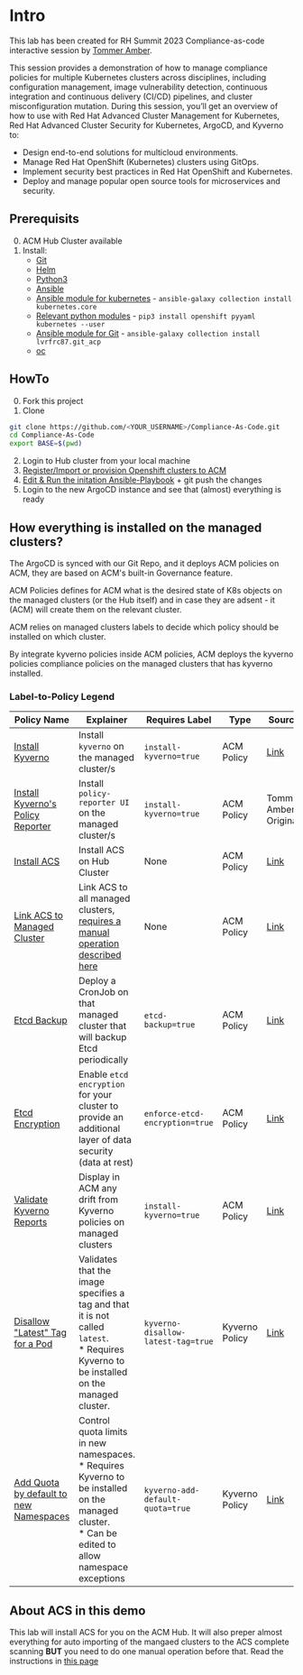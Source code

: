 # Intro
This lab has been created for RH Summit 2023 Compliance-as-code interactive session by [Tommer Amber](https://www.linkedin.com/in/tommeramber/?originalSubdomain=il). 

This session provides a demonstration of how to manage compliance policies for multiple Kubernetes clusters across disciplines, including configuration management, image vulnerability detection, continuous integration and continuous delivery (CI/CD) pipelines, and cluster misconfiguration mutation. During this session, you’ll get an overview of how to use with Red Hat Advanced Cluster Management for Kubernetes, Red Hat Advanced Cluster Security for Kubernetes, ArgoCD, and Kyverno to:

* Design end-to-end solutions for multicloud environments.
* Manage Red Hat OpenShift (Kubernetes) clusters using GitOps.
* Implement security best practices in Red Hat OpenShift and Kubernetes.
* Deploy and manage popular open source tools for microservices and security.

## Prerequisits
0. ACM Hub Cluster available
1. Install:
    - [Git](https://git-scm.com/book/en/v2/Getting-Started-Installing-Git)
    - [Helm](https://helm.sh/docs/intro/install/)
    - [Python3](https://access.redhat.com/documentation/en-us/red_hat_enterprise_linux/8/html/configuring_basic_system_settings/assembly_installing-and-using-python_configuring-basic-system-settings)
    - [Ansible](https://docs.ansible.com/ansible/latest/installation_guide/intro_installation.html)
    - [Ansible module for kubernetes](https://docs.ansible.com/ansible/latest/collections/kubernetes/core/index.html#plugins-in-kubernetes-core) - ```ansible-galaxy collection install kubernetes.core``` 
    - [Relevant python modules](https://stackoverflow.com/questions/60866755/ansible-k8s-module-failed-to-import-the-required-python-library-openshift-on) - ```pip3 install openshift pyyaml kubernetes --user```
    - [Ansible module for Git](https://galaxy.ansible.com/lvrfrc87/git_acp) - ```ansible-galaxy collection install lvrfrc87.git_acp```
    - [oc](https://console.redhat.com/openshift/downloads)

## HowTo
0. Fork this project
1. Clone
```bash
git clone https://github.com/<YOUR_USERNAME>/Compliance-As-Code.git
cd Compliance-As-Code
export BASE=$(pwd)
```
2. Login to Hub cluster from your local machine
3. [Register/Import or provision Openshift clusters to ACM](https://www.youtube.com/watch?v=DId5fVzBv7E)
4. [Edit & Run the initation Ansible-Playbook](Part-0-Ansible-Playbook/README.md) + git push the changes
5. Login to the new ArgoCD instance and see that (almost) everything is ready

## How everything is installed on the managed clusters?
The ArgoCD is synced with our Git Repo, and it deploys ACM policies on ACM, they are based on ACM's built-in Governance feature.

ACM Policies defines for ACM what is the desired state of K8s objects on the managed clusters (or the Hub itself) and in case they are adsent - it (ACM) will create them on the relevant cluster. 

ACM relies on managed clusters labels to decide which policy should be installed on which cluster.

By integrate kyverno policies inside ACM policies, ACM deploys the kyverno policies compliance policies on the managed clusters that has kyverno installed.

### Label-to-Policy Legend
| Policy Name                                                                                                                                     | Explainer                                                                                                                                                | Requires Label                     | Type            | Source                                                                                                                                                            |
|-------------------------------------------------------------------------------------------------------------------------------------------------|----------------------------------------------------------------------------------------------------------------------------------------------------------|------------------------------------|-----------------|-------------------------------------------------------------------------------------------------------------------------------------------------------------------|
| [Install Kyverno](Part-2-Compliance-as-GitOps/install-security-tools/templates/policy-install-kyverno.yaml)                                     | Install `kyverno` on the managed cluster/s                                                                                                               | `install-kyverno=true`             | ACM Policy      | [Link](https://github.com/open-cluster-management-io/policy-collection/blob/main/community/CM-Configuration-Management/policy-install-kyverno.yaml)               |
| [Install Kyverno's Policy Reporter](Part-2-Compliance-as-GitOps/install-security-tools/templates/policy-install-kyverno-reporter.yaml)          | Install `policy-reporter UI` on the managed cluster/s                                                                                                    | `install-kyverno=true`             | ACM Policy      | Tommer Amber Original                                                                                                                                             |
| [Install ACS](Part-2-Compliance-as-GitOps/install-security-tools/templates/policy-acs-operator-central.yaml)                                    | Install ACS on Hub Cluster                                                                                                                               | None                               | ACM Policy      | [Link](https://github.com/open-cluster-management-io/policy-collection/blob/main/community/CM-Configuration-Management/policy-acs-operator-central.yaml)          |
| [Link ACS to Managed Cluster](Part-2-Compliance-as-GitOps/policies/acs-policies/templates/policy-acs-operator-secured-clusters.yaml)            | Link ACS to all managed clusters, [requires a manual operation described here](Part-2-Compliance-as-GitOps/policies/acs-policies/README.md)              | None                               | ACM Policy      | [Link](https://github.com/open-cluster-management-io/policy-collection/blob/main/community/CM-Configuration-Management/policy-acs-operator-secured-clusters.yaml) |
| [Etcd Backup](Part-2-Compliance-as-GitOps/policies/acm-policies/templates/policy-etcd-backup.yaml)                                              | Deploy a CronJob on that managed cluster that will backup Etcd periodically                                                                              | `etcd-backup=true`                 | ACM Policy      | [Link](https://github.com/open-cluster-management-io/policy-collection/blob/main/community/CM-Configuration-Management/policy-etcd-backup.yaml)                   |
| [Etcd Encryption](Part-2-Compliance-as-GitOps/policies/acm-policies/templates/policy-enforce-etcd-encryption.yaml)                              | Enable `etcd encryption` for your cluster to provide an additional layer of data security (data at rest)                                                 | `enforce-etcd-encryption=true`     | ACM Policy      | [Link](https://github.com/open-cluster-management-io/policy-collection/blob/main/stable/SC-System-and-Communications-Protection/policy-etcdencryption.yaml)       |
| [Validate Kyverno Reports](Part-2-Compliance-as-GitOps/install-security-tools/templates/policy-check-kyverno-policyreports.yaml)                | Display in ACM any drift from Kyverno policies on managed clusters                                                                                       | `install-kyverno=true`             | ACM Policy      | [Link](https://github.com/open-cluster-management-io/policy-collection/blob/main/community/CM-Configuration-Management/policy-check-policyreports.yaml)           |
| [Disallow "Latest" Tag for a Pod](Part-2-Compliance-as-GitOps/policies/kyverno-policies/templates/policy-kyverno-disallow-latest-tag.yaml)      | Validates that the image specifies a tag and that it is not called `latest`. <br>* Requires Kyverno to be installed on the managed cluster.              | `kyverno-disallow-latest-tag=true` | Kyverno Policy  | [Link](https://kyverno.io/policies/best-practices/disallow_latest_tag/disallow_latest_tag/)                                                                       |
| [Add Quota by default to new Namespaces](Part-2-Compliance-as-GitOps/policies/kyverno-policies/templates/policy-kyverno-add-default-quota.yaml) | Control quota limits in new namespaces.<br>* Requires Kyverno to be installed on the managed cluster. <br> * Can be edited to allow namespace exceptions | `kyverno-add-default-quota=true`   | Kyverno Policy  | [Link](https://github.com/open-cluster-management-io/policy-collection/blob/main/stable/CM-Configuration-Management/policy-kyverno-add-quota.yaml)                |


## About ACS in this demo
This lab will install ACS for you on the ACM Hub.
It will also preper almost everything for auto importing of the mangaed clusters to the ACS complete scanning **BUT** you need to do one manual operation before that.
Read the instructions in [this page](Part-2-Compliance-as-GitOps/policies/acs-policies/README.md)
